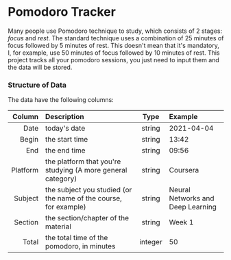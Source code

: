 # Pomodoro Tracker

Many people use Pomodoro technique to study, which consists of 2 stages: *focus* and *rest*. The standard technique uses a combination of 25 minutes
of focus followed by 5 minutes of rest. This doesn't mean that it's mandatory, I, for example, use 50 minutes of focus followed by 10 minutes of rest.
This project tracks all your pomodoro sessions, you just need to input them and the data will be stored.

### Structure of Data

The data have the following columns:

| Column | Description | Type | Example |
| -----: | :---------- |:----:| :------ |
| Date | today's date | string | 2021-04-04 |
| Begin | the start time | string | 13:42 |
| End | the end time | string | 09:56 |
| Platform | the platform that you're studying (A more general category) | string | Coursera |
| Subject | the subject you studied (or the name of the course, for example) | string | Neural Networks and Deep Learning |
| Section | the section/chapter of the material | string | Week 1 |
| Total | the total time of the pomodoro, in minutes | integer | 50 |
